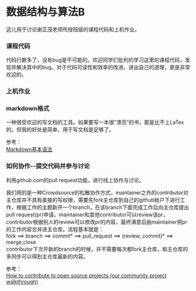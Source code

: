 # 数据结构与算法B

这儿用于讨论谢正茂老师所授班级的课程代码和上机作业。
### 课程代码

代码行数多了，没有bug是不可能的。欢迎同学们批判的学习这里的课程代码，发现并解决其中的bug。对于代码可读性和效率的改进，讲出自己的道理，更是非常欢迎的。

### 上机作业

### markdown格式

一种很受欢迎的写文档的工具。如果要写一本很“漂亮”的书，那是比不上LaTex的。但我的好处是简单，用于写文档是足够了。

参考：<br>
[Markdown基本语法](https://www.markdownguide.org/basic-syntax/)
### 如何协作--提交代码并参与讨论

利用github.com的pull request功能，进行线上协作与讨论。

我们用的是一种Crowdsource的松散协作方式，maintainer之外的contributor对主仓库并不具有直接的写权限，需要先fork主仓库到自己的github账户下进行工作，根据工作的主题新开一个branch，在该branch下面完成工作后向主仓库提出pull request(pr)申请，maintainer和其他contributor可以review该pr，contributor根据别人的review可以修改pr的内容，最终满意后由maintainer把pr的工作内容合并进主仓库。流程基本就是：<br>
fork ==> branch ==> commit* ==> pull_request ==> (review, commit)* ==> merge,close<br>
contributor下次开新的branch的时候，并不需要每次都fork主仓库，和主仓库的多同步可以得到主仓库最新的内容。


参考：<br>
[How to contribute to open source projects (our community project walkthrough)](https://www.youtube.com/watch?v=dLRA1lffWBw)
